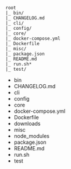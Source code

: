 



```
root
|_ bin/
|_ CHANGELOG.md
|_ cli/
|_ config/
|_ core/
|_ docker-compose.yml
|_ Dockerfile
|_ misc/
|_ package.json
|_ README.md
|_ run.sh*
|_ test/
```

+ bin
+ CHANGELOG.md
+ cli
+ config
+ core
+ docker-compose.yml
+ Dockerfile
+ downloads
+ misc
+ node_modules
+ package.json
+ README.md
+ run.sh
+ test

